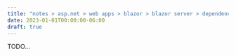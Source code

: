 ```yaml
---
title: "notes > asp.net > web apps > blazor > blazor server > dependency injection"
date: 2023-01-01T00:00:00-06:00
draft: true
---
```


TODO...
